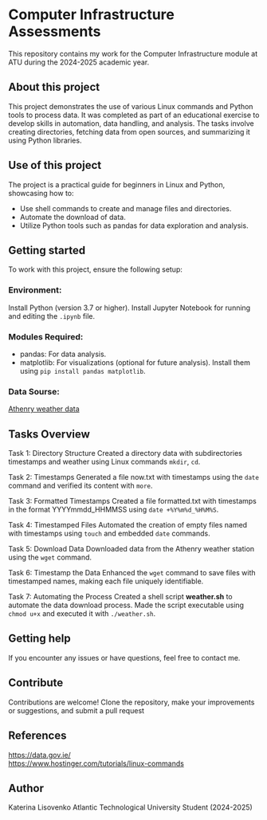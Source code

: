 

# Computer Infrastructure Assessments
This repository contains my work for the Computer Infrastructure module at ATU during the 2024-2025 academic year.<br>
## About this project
This project demonstrates the use of various Linux commands and Python tools to process data. It was completed as part of an educational exercise to develop skills in automation, data handling, and analysis. The tasks involve creating directories, fetching data from open sources, and summarizing it using Python libraries.
## Use of this project
The project is a practical guide for beginners in Linux and Python, showcasing how to:
* Use shell commands to create and manage files and directories.
* Automate the download of data.
* Utilize Python tools such as pandas for data exploration and analysis.
## Getting started
To work with this project, ensure the following setup:
### Environment:
Install Python (version 3.7 or higher).
Install Jupyter Notebook for running and editing the `.ipynb` file.
### Modules Required:
* pandas: For data analysis.
* matplotlib: For visualizations (optional for future analysis).
Install them using `pip install pandas matplotlib`.
### Data Sourse:
[Athenry weather data](https://prodapi.metweb.ie/observations/athenry/today)
## Tasks Overview
Task 1: Directory Structure
Created a directory data with subdirectories timestamps and weather using Linux commands `mkdir`, `cd`.

Task 2: Timestamps
Generated a file now.txt with timestamps using the `date` command and verified its content with `more`.

Task 3: Formatted Timestamps
Created a file formatted.txt with timestamps in the format YYYYmmdd_HHMMSS using `date +%Y%m%d_%H%M%S`.

Task 4: Timestamped Files
Automated the creation of empty files named with timestamps using `touch` and embedded `date` commands.

Task 5: Download Data
Downloaded data from the Athenry weather station using the `wget` command.

Task 6: Timestamp the Data
Enhanced the `wget` command to save files with timestamped names, making each file uniquely identifiable.

Task 7: Automating the Process
Created a shell script **weather.sh** to automate the data download process. Made the script executable using `chmod u+x` and executed it with `./weather.sh`.

## Getting help
If you encounter any issues or have questions, feel free to contact me.
## Contribute
Contributions are welcome! Clone the repository, make your improvements or suggestions, and submit a pull request
## References
https://data.gov.ie/<br>
https://www.hostinger.com/tutorials/linux-commands
## Author
Katerina Lisovenko
Atlantic Technological University Student (2024-2025)